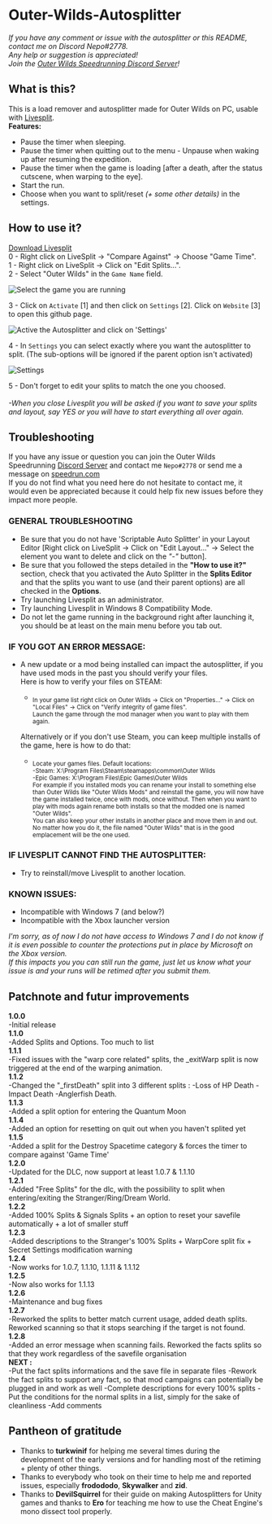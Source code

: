 # Outer-Wilds-Autosplitter
*If you have any comment or issue with the autosplitter or this README, contact me on Discord Nepo#2778.<br>
Any help or suggestion is appreciated!*<br>
*Join the [Outer Wilds Speedrunning Discord Server](https://discord.gg/T69zH3UnSZ)!*

## What is this?
This is a load remover and autosplitter made for Outer Wilds on PC, usable with [Livesplit](https://livesplit.org/).<br>
__Features:__<br>
* Pause the timer when sleeping.<br>
* Pause the timer when quitting out to the menu - Unpause when waking up after resuming the expedition.<br>
* Pause the timer when the game is loading [after a death, after the status cutscene, when warping to the eye].<br>
* Start the run.<br>
* Choose when you want to split/reset *(+ some other details)* in the settings.<br>

## How to use it?

[Download Livesplit](https://livesplit.org/downloads/)<br>
0 - Right click on LiveSplit -> "Compare Against" -> Choose "Game Time".<br>
1 - Right click on LiveSplit -> Click on "Edit Splits...".<br>
2 - Select "Outer Wilds" in the `Game Name` field.<br>

![Select the game you are running](https://github.com/sseneca42/Outer-Wilds-Autosplitter/blob/main/Images/Image1_GameName.png)<br>

3 - Click on `Activate` [1] and then click on `Settings` [2]. Click on `Website` [3] to open this github page.<br>

![Active the Autosplitter and click on 'Settings'](https://github.com/sseneca42/Outer-Wilds-Autosplitter/blob/main/Images/Image2_ActivateSettings.png)<br>

4 - In `Settings` you can select exactly where you want the autosplitter to split. (The sub-options will be ignored if the parent option isn't activated)<br>

![Settings](https://github.com/sseneca42/Outer-Wilds-Autosplitter/blob/main/Images/Image3_SettingsScreen.png)<br>

5 - Don't forget to edit your splits to match the one you choosed.<br><br>
*-When you close Livesplit you will be asked if you want to save your splits and layout, say YES or you will have to start everything all over again.<br>*

## Troubleshooting
If you have any issue or question you can join the Outer Wilds Speedrunning [Discord Server](https://discord.gg/T69zH3UnSZ) and contact me `Nepo#2778` or send me a message on [speedrun.com](https://www.speedrun.com/user/Nepo)<br>
If you do not find what you need here do not hesitate to contact me, it would even be appreciated because it could help fix new issues before they impact more people.<br>

### __GENERAL TROUBLESHOOTING__<br>
* Be sure that you do not have 'Scriptable Auto Splitter' in your Layout Editor [Right click on LiveSplit -> Click on "Edit Layout..." -> Select the element you want to delete and click on the *"-"* button].<br>
* Be sure that you followed the steps detailed in the __"How to use it?"__ section, check that you activated the Auto Splitter in the __Splits Editor__ and that the splits you want to use (and their parent options) are all checked in the __Options__.<br>
* Try launching Livesplit as an administrator.<br>
* Try launching Livesplit in Windows 8 Compatibility Mode.<br>
* Do not let the game running in the background right after launching it, you should be at least on the main menu before you tab out.<br>

### __IF YOU GOT AN ERROR MESSAGE:__<br>
* A new update or a mod being installed can impact the autosplitter, if you have used mods in the past you should verify your files.<br>
Here is how to verify your files on STEAM:<br>
   * <sub>In your game list right click on Outer Wilds -> Click on "Properties..." -> Click on "Local Files" -> Click on "Verify integrity of game files".<br>Launch the game through the mod manager when you want to play with them again.</sub><br>

  Alternatively or if you don't use Steam, you can keep multiple installs of the game, here is how to do that:<br>
   * <sub>Locate your games files. Default locations: <br>-Steam: X:\Program Files\Steam\steamapps\common\Outer Wilds<br>-Epic Games: X:\Program Files\Epic Games\Outer Wilds<br>For example if you installed mods you can rename your install to something else than Outer Wilds like "Outer Wilds Mods" and reinstall the game, you will now have the game installed twice, once with mods, once without. Then when you want to play with mods again rename both installs so that the modded one is named "Outer Wilds".<br>You can also keep your other installs in another place and move them in and out. No matter how you do it, the file named "Outer Wilds" that is in the good emplacement will be the one used. </sub><br>

### __IF LIVESPLIT CANNOT FIND THE AUTOSPLITTER:__<br>
* Try to reinstall/move Livesplit to another location.<br>

### __KNOWN ISSUES:__<br>
* Incompatible with Windows 7 (and below?)<br>
* Incompatible with the Xbox launcher version<br>

_I'm sorry, as of now I do not have access to Windows 7 and I do not know if it is even possible to counter the protections put in place by Microsoft on the Xbox version.<br>
If this impacts you you can still run the game, just let us know what your issue is and your runs will be retimed after you submit them._

## Patchnote and futur improvements
__1.0.0__<br>
-Initial release<br>
__1.1.0__<br>
-Added Splits and Options. Too much to list<br>
__1.1.1__<br>
-Fixed issues with the "warp core related" splits, the _exitWarp split is now triggered at the end of the warping animation.<br>
__1.1.2__<br>
-Changed the "_firstDeath" split into 3 different splits : -Loss of HP Death -Impact Death -Anglerfish Death.<br>
__1.1.3__<br>
-Added a split option for entering the Quantum Moon<br>
__1.1.4__<br>
-Added an option for resetting on quit out when you haven't splited yet<br>
__1.1.5__<br>
-Added a split for the Destroy Spacetime category & forces the timer to compare against 'Game Time'<br>
__1.2.0__<br>
-Updated for the DLC, now support at least 1.0.7 & 1.1.10<br>
__1.2.1__<br>
-Added "Free Splits" for the dlc, with the possibility to split when entering/exiting the Stranger/Ring/Dream World.<br>
__1.2.2__<br>
-Added 100% Splits & Signals Splits + an option to reset your savefile automatically + a lot of smaller stuff<br>
__1.2.3__<br>
-Added descriptions to the Stranger's 100% Splits + WarpCore split fix + Secret Settings modification warning<br>
__1.2.4__<br>
-Now works for 1.0.7, 1.1.10, 1.1.11 & 1.1.12<br>
__1.2.5__<br>
-Now also works for 1.1.13<br>
__1.2.6__<br>
-Maintenance and bug fixes<br>
__1.2.7__<br>
-Reworked the splits to better match current usage, added death splits. Reworked scanning so that it stops searching if the target is not found.<br>
__1.2.8__<br>
-Added an error message when scanning fails. Reworked the facts splits so that they work regardless of the savefile organisation<br>
__NEXT :__<br>
-Put the fact splits informations and the save file in separate files
-Rework the fact splits to support any fact, so that mod campaigns can potentially be plugged in and work as well
-Complete descriptions for every 100% splits
-Put the conditions for the normal splits in a list, simply for the sake of cleanliness
-Add comments

## Pantheon of gratitude

* Thanks to __turkwinif__ for helping me several times during the development of the early versions and for handling most of the retiming + plenty of other things.<br>
* Thanks to everybody who took on their time to help me and reported issues, especially __frodododo__, __Skywalker__ and __zid__.<br>
* Thanks to __DevilSquirrel__ for their guide on making Autosplitters for Unity games and thanks to __Ero__ for teaching me how to use the Cheat Engine's mono dissect tool properly.<br>
